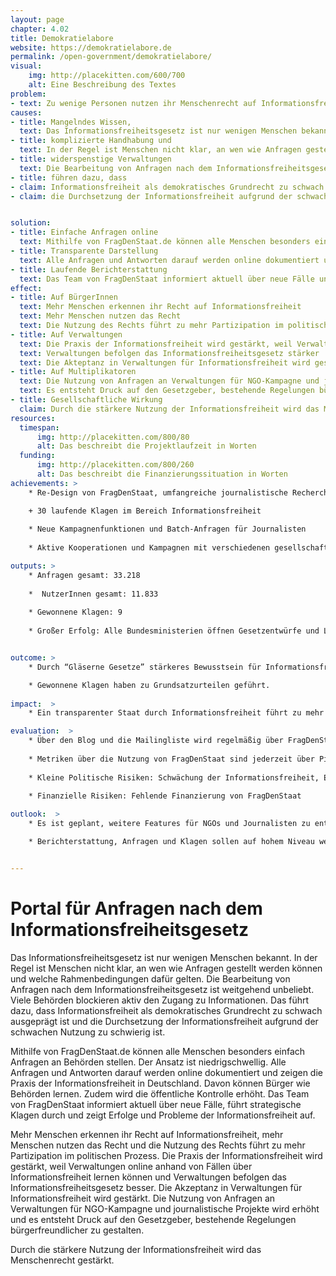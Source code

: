 ```yaml
---
layout: page
chapter: 4.02
title: Demokratielabore
website: https://demokratielabore.de
permalink: /open-government/demokratielabore/
visual:
    img: http://placekitten.com/600/700
    alt: Eine Beschreibung des Textes
problem: 
- text: Zu wenige Personen nutzen ihr Menschenrecht auf Informationsfreiheit. Wenn Menschenrechte nicht genutzt werden, können sie schneller wieder abgeschafft werden.
causes:
- title: Mangelndes Wissen,
  text: Das Informationsfreiheitsgesetz ist nur wenigen Menschen bekannt. 
- title: komplizierte Handhabung und
  text: In der Regel ist Menschen nicht klar, an wen wie Anfragen gestellt werden können und welche Rahmenbedingungen dafür gelten
- title: widerspenstige Verwaltungen
  text: Die Bearbeitung von Anfragen nach dem Informationsfreiheitsgesetz ist weitgehend unbeliebt. Viele Behörden blockieren aktiv den Zugang zu Informationen.
- title: führen dazu, dass
- claim: Informationsfreiheit als demokratisches Grundrecht zu schwach ausgeprägt ist
- claim: die Durchsetzung der Informationsfreiheit aufgrund der schwachen Nutzung zu schwierig ist


solution:
- title: Einfache Anfragen online
  text: Mithilfe von FragDenStaat.de können alle Menschen besonders einfach Anfragen an Behörden stellen. Der Ansatz ist niedrigschwellig, zusätzliche Tools gibt es für Journalisten und NGOs.
- title: Transparente Darstellung
  text: Alle Anfragen und Antworten darauf werden online dokumentiert und zeigen die Praxis der Informationsfreiheit in Deutschland. Davon können Bürger wie Behörden lernen. Zudem wird die öffentliche Kontrolle erhöht.
- title: Laufende Berichterstattung
  text: Das Team von FragDenStaat informiert aktuell über neue Fälle und Klagen und zeigt Erfolge und Probleme der Informationsfreiheit auf. 
effect:
- title: Auf BürgerInnen 
  text: Mehr Menschen erkennen ihr Recht auf Informationsfreiheit
  text: Mehr Menschen nutzen das Recht
  text: Die Nutzung des Rechts führt zu mehr Partizipation im politischen Prozess
- title: Auf Verwaltungen
  text: Die Praxis der Informationsfreiheit wird gestärkt, weil Verwaltungen online anhand von Fällen über Informationsfreiheit lernen können
  text: Verwaltungen befolgen das Informationsfreiheitsgesetz stärker
  text: Die Akteptanz in Verwaltungen für Informationsfreiheit wird gestärkt
- title: Auf Multiplikatoren
  text: Die Nutzung von Anfragen an Verwaltungen für NGO-Kampagne und journalistische Projekte wird erhöht
  text: Es entsteht Druck auf den Gesetzgeber, bestehende Regelungen bürgerfreundlicher zu gestalten
- title: Gesellschaftliche Wirkung
  claim: Durch die stärkere Nutzung der Informationsfreiheit wird das Menschenrecht gestärkt 
resources:
  timespan:
      img: http://placekitten.com/800/80
      alt: Das beschreibt die Projektlaufzeit in Worten
  funding:
      img: http://placekitten.com/800/260
      alt: Das beschreibt die Finanzierungssituation in Worten
achievements: >
    * Re-Design von FragDenStaat, umfangreiche journalistische Recherchen und Scoops

    + 30 laufende Klagen im Bereich Informationsfreiheit 
    
    * Neue Kampagnenfunktionen und Batch-Anfragen für Journalisten
    
    * Aktive Kooperationen und Kampagnen mit verschiedenen gesellschaftlichen Gruppen

outputs: >
    * Anfragen gesamt: 33.218
    
    *  NutzerInnen gesamt: 11.833
    
    * Gewonnene Klagen: 9
    
    * Großer Erfolg: Alle Bundesministerien öffnen Gesetzentwürfe und Lobby-Stellungnahmen nach FragDenStaat-Kampagne “Gläserne Gesetze”


outcome: >
    * Durch “Gläserne Gesetze” stärkeres Bewusstsein für Informationsfreiheit in gesamter Bundesregierung und Verankerung im investigativen Journalismus. 

    * Gewonnene Klagen haben zu Grundsatzurteilen geführt.
     
impact:  >
    * Ein transparenter Staat durch Informationsfreiheit führt zu mehr Partizipation und erhöht die Qualität politischer Prozesse.

evaluation:  >
    * Über den Blog und die Mailingliste wird regelmäßig über FragDenStaat berichtet.
    
    * Metriken über die Nutzung von FragDenStaat sind jederzeit über Piwik einsehbar.
    
    * Kleine Politische Risiken: Schwächung der Informationsfreiheit, Erschwerung der Anfragen über Internet-Plattformen
    
    * Finanzielle Risiken: Fehlende Finanzierung von FragDenStaat 

outlook:  >    
    * Es ist geplant, weitere Features für NGOs und Journalisten zu entwickeln und die Usability der Plattform zu verbessern. Außerdem sollen Klagemöglichkeiten gestärkt werden. 

    * Berichterstattung, Anfragen und Klagen sollen auf hohem Niveau weitergeführt werden. 


---
```



# Portal für Anfragen nach dem Informationsfreiheitsgesetz

Das Informationsfreiheitsgesetz ist nur wenigen Menschen bekannt. In der Regel ist Menschen nicht klar, an wen wie Anfragen gestellt werden können und welche Rahmenbedingungen dafür gelten. Die Bearbeitung von Anfragen nach dem Informationsfreiheitsgesetz ist weitgehend unbeliebt. Viele Behörden blockieren aktiv den Zugang zu Informationen. Das führt dazu, dass Informationsfreiheit als demokratisches Grundrecht zu schwach ausgeprägt ist und die Durchsetzung der Informationsfreiheit aufgrund der schwachen Nutzung zu schwierig ist.

Mithilfe von FragDenStaat.de können alle Menschen besonders einfach Anfragen an Behörden stellen. Der Ansatz ist niedrigschwellig. Alle Anfragen und Antworten darauf werden online dokumentiert und zeigen die Praxis der Informationsfreiheit in Deutschland. Davon können Bürger wie Behörden lernen. Zudem wird die öffentliche Kontrolle erhöht. Das Team von FragDenStaat informiert aktuell über neue Fälle, führt strategische Klagen durch und zeigt Erfolge und Probleme der Informationsfreiheit auf. 

Mehr Menschen erkennen ihr Recht auf Informationsfreiheit, mehr Menschen nutzen das Recht und die Nutzung des Rechts führt zu mehr Partizipation im politischen Prozess. Die Praxis der Informationsfreiheit wird gestärkt, weil Verwaltungen online anhand von Fällen über Informationsfreiheit lernen können und Verwaltungen befolgen das Informationsfreiheitsgesetz besser. Die Akzeptanz in Verwaltungen für Informationsfreiheit wird gestärkt. Die Nutzung von Anfragen an Verwaltungen für NGO-Kampagne und journalistische Projekte wird erhöht und es entsteht Druck auf den Gesetzgeber, bestehende Regelungen bürgerfreundlicher zu gestalten.

Durch die stärkere Nutzung der Informationsfreiheit wird das Menschenrecht gestärkt.

 
